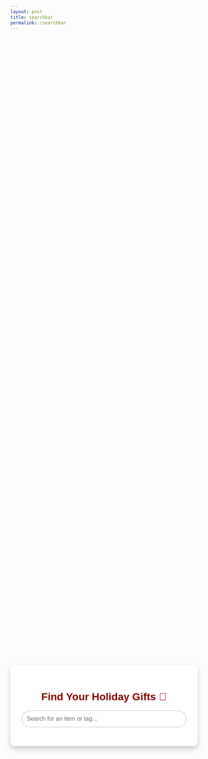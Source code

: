 ```yaml
---
layout: post
title: searchbar
permalink: /searchbar
---
```

<div style="font-family: Arial, sans-serif; margin: 0; padding: 0;">
    <div class="content">
        <div class="container">
            <h1 class="title" style="color: darkred;">Find Your Holiday Gifts 🎁</h1>
            <div class="search-bar">
                <input 
                    type="text" 
                    id="searchInput" 
                    placeholder="Search for an item or tag..." 
                    oninput="searchItems()"
                />
            </div>
            <div id="results"></div>
        </div>
    </div>
</div>
<style>
    .content {
        display: flex;
        justify-content: center;
        align-items: center;
        height: 90vh;
    }
    .container {
        width: 100%;
        max-width: 600px;
        padding: 30px;
        box-shadow: 0 8px 16px rgba(0, 0, 0, 0.2);
        border-radius: 12px;
        background-color: white;
        text-align: center;
    }
    .title {
        font-size: 28px;
        color: darkred;
        margin-bottom: 20px;
    }
    .search-bar {
        display: flex;
        flex-direction: column;
        align-items: center;
    }
    #searchInput {
        width: 100%;
        padding: 12px;
        border: 2px solid #ddd;
        border-radius: 25px;
        font-size: 16px;
        box-sizing: border-box;
        outline: none;
        transition: border-color 0.3s, box-shadow 0.3s;
    }
    #searchInput:focus {
        border-color: green;
        box-shadow: 0 0 10px rgba(255, 255, 0, 0.5);
    }
    #results {
        margin-top: 20px;
        text-align: left;
        max-height: 300px;
        overflow-y: auto;
    }
    .result {
        margin: 5px 0;
        padding: 10px 15px;
        background: green;
        color: white;
        border-radius: 5px;
        cursor: pointer;
    }
    .result:hover {
        background: darkred;
        transform: translateY(-2px);
    }
</style>
<script>
    async function searchItems() {
        const input = document.getElementById('searchInput').value.trim().toLowerCase();
        const resultsDiv = document.getElementById('results');
        resultsDiv.innerHTML = ''; // Clear previous results
        if (input) {
            try {
                const response = await fetch(`http://127.0.0.1:8887/api/search?q=${encodeURIComponent(input)}`, {
                    method: 'GET',
                    headers: { 'Content-Type': 'application/json' },
                    credentials: 'include',
                });
                if (!response.ok) {
                    throw new Error(`HTTP error! Status: ${response.status}`);
                }
                const items = await response.json();
                if (items.length > 0) {
                    items.forEach(item => {
                        const resultDiv = document.createElement('div');
                        resultDiv.className = 'result';
                        resultDiv.textContent = item.name;
                        resultDiv.onclick = async () => {
                            await incrementTags(item.name); // Save item selection
                            window.location.href = item.link; // Redirect to the associated link
                        };
                        resultsDiv.appendChild(resultDiv);
                    });
                } else {
                    resultsDiv.textContent = 'No results found.';
                }
            } catch (error) {
                console.error('Error fetching search results:', error);
                resultsDiv.textContent = 'An error occurred while searching. Please try again.';
            }
        }
    }
    async function incrementTags(itemName) {
        try {
            const response = await fetch('http://127.0.0.1:8887/api/search/increment_tag', {
                method: 'POST',
                headers: { 'Content-Type': 'application/json' },
                body: JSON.stringify({ name: itemName }),
                credentials: 'include',
            });
            if (!response.ok) {
                throw new Error(`HTTP status code: ${response.status}`);
            }
            const data = await response.json();
            console.log(data.message);
        } catch (error) {
            console.error('Error updating tags:', error);
        }
    }
    window.searchItems = searchItems;
    document.addEventListener('DOMContentLoaded', () => {
        console.log('Search bar initialized');
    });
</script>
